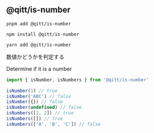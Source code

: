 ## @qitt/is-number

```shell
pnpm add @qitt/is-number
```

```shell
npm install @qitt/is-number
```

```shell
yarn add @qitt/is-number
```

数値かどうかを判定する

Determine if it is a number

```js
import { isNumber, isNumbers } from '@qitt/is-number'

isNumber(1) // true
isNumber('ABC') // false
isNumber({}) // false
isNumber(undefined) // false
isNumbers([1, 2]) // true
isNumbers([]) // true
isNumbers(['A', 'B', 'C']) // false
```
